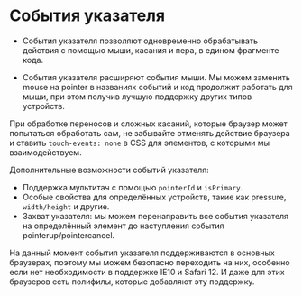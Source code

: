 # События указателя

- События указателя позволяют одновременно обрабатывать действия с помощью мыши, касания и пера, в едином фрагменте кода.

- События указателя расширяют события мыши. Мы можем заменить mouse на pointer в названиях событий и код продолжит работать для мыши, при этом получив лучшую поддержку других типов устройств.

При обработке переносов и сложных касаний, которые браузер может попытаться обработать сам, не забывайте отменять действие браузера и ставить `touch-events: none` в CSS для элементов, с которыми мы взаимодействуем.

Дополнительные возможности событий указателя:

- Поддержка мультитач с помощью `pointerId` и `isPrimary`.
- Особые свойства для определённых устройств, такие как pressure, `width/height` и другие.
- Захват указателя: мы можем перенаправить все события указателя на определённый элемент до наступления события pointerup/pointercancel.

На данный момент события указателя поддерживаются в основных браузерах, поэтому мы можем безопасно переходить на них, особенно если нет необходимости в поддержке IE10 и Safari 12. И даже для этих браузеров есть полифилы, которые добавляют эту поддержку.
